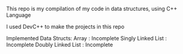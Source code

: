 This repo is my compilation of my code in data structures, using C++ Language

I used DevC++ to make the projects in this repo

Implemented Data Structs:
Array : Incomplete
Singly Linked List : Incomplete
Doubly Linked List : Incomplete
